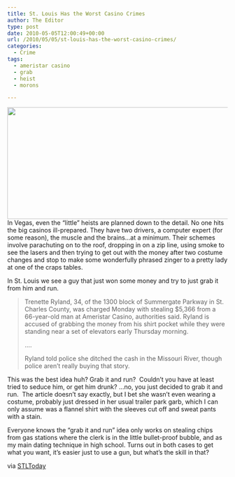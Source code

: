 ```yaml
---
title: St. Louis Has the Worst Casino Crimes
author: The Editor
type: post
date: 2010-05-05T12:00:49+00:00
url: /2010/05/05/st-louis-has-the-worst-casino-crimes/
categories:
  - Crime
tags:
  - ameristar casino
  - grab
  - heist
  - morons

---
```

<a rel="attachment wp-att-4335" href="http://punchingkitty.com/2010/05/05/st-louis-has-the-worst-casino-crimes/oceans_eleven01/"><img class="aligncenter size-full wp-image-4335" title="oceans_eleven01" src="http://punchingkitty.com/wp-content/uploads/2010/05/oceans_eleven01.jpg?filter=full" alt="" width="600" height="256" /></a>In Vegas, even the &#8220;little&#8221; heists are planned down to the detail. No one hits the big casinos ill-prepared. They have two drivers, a computer expert (for some reason), the muscle and the brains&#8230;at a minimum. Their schemes involve parachuting on to the roof, dropping in on a zip line, using smoke to see the lasers and then trying to get out with the money after two costume changes and stop to make some wonderfully phrased zinger to a pretty lady at one of the craps tables.

In St. Louis we see a guy that just won some money and try to just grab it from him and run.

> Trenette Ryland, 34, of the 1300 block of Summergate Parkway in St. Charles County, was charged Monday with stealing $5,366 from a 66-year-old man at Ameristar Casino, authorities said. Ryland is accused of grabbing the money from his shirt pocket while they were standing near a set of elevators early Thursday morning.
> 
> &#8230;.
> 
> Ryland told police she ditched the cash in the Missouri River, though police aren’t really buying that story.

This was the best idea huh? Grab it and run?  Couldn&#8217;t you have at least tried to seduce him, or get him drunk? &#8230;no, you just decided to grab it and run.  The article doesn&#8217;t say exactly, but I bet she wasn&#8217;t even wearing a costume, probably just dressed in her usual trailer park garb, which I can only assume was a flannel shirt with the sleeves cut off and sweat pants with a stain.

Everyone knows the &#8220;grab it and run&#8221; idea only works on stealing chips from gas stations where the clerk is in the little bullet-proof bubble, and as my main dating technique in high school. Turns out in both cases to get what you want, it&#8217;s easier just to use a gun, but what&#8217;s the skill in that?

via <a href="http://interact.stltoday.com/blogzone/chas-beat/st-charles/2010/05/st-charles-police-investigating-robbery-at-ameristar-casino/" target="_blank">STLToday</a>
